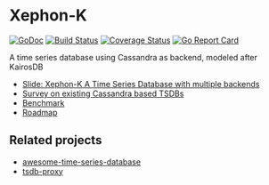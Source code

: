 # Xephon-K

[![GoDoc](https://godoc.org/github.com/xephonhq/xephon-k?status.svg)](https://godoc.org/github.com/xephonhq/xephon-k)
[![Build Status](https://travis-ci.org/xephonhq/xephon-k.svg?branch=master)](https://travis-ci.org/xephonhq/xephon-k)
[![Coverage Status](https://coveralls.io/repos/github/xephonhq/xephon-k/badge.svg?branch=master)](https://coveralls.io/github/xephonhq/xephon-k?branch=master)
[![Go Report Card](https://goreportcard.com/badge/github.com/xephonhq/xephon-k)](https://goreportcard.com/report/github.com/xephonhq/xephon-k)

A time series database using Cassandra as backend, modeled after KairosDB

- [Slide: Xephon-K A Time Series Database with multiple backends](http://www.slideshare.net/ssuser7e134a/xephon-k-a-time-series-database-with-multiple-backends)
- [Survey on existing Cassandra based TSDBs](doc/survey)
- [Benchmark](doc/bench)
- [Roadmap](doc/roadmap.md)


## Related projects

- [awesome-time-series-database](https://github.com/xephonhq/awesome-time-series-database)
- [tsdb-proxy](https://github.com/xephonhq/tsdb-proxy)

